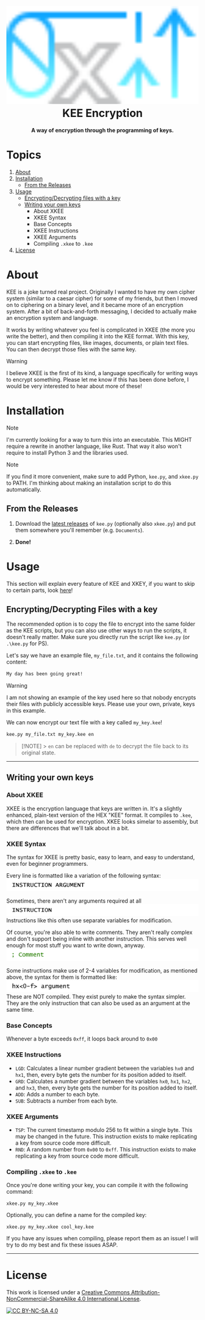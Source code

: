 <h1 align="center"><img src="graphics/kee_github.svg" height="256px"><br>KEE Encryption</h1>

<p align="center"><strong>A way of encryption through the programming of keys.</strong></p>

# Topics

1. [About](https://github.com/JaegerwaldDev/KEE/tree/main?tab=readme-ov-file#about)
2. [Installation](https://github.com/JaegerwaldDev/KEE/tree/main?tab=readme-ov-file#installation)
    - [From the Releases](https://github.com/JaegerwaldDev/KEE/tree/main?tab=readme-ov-file#from-the-releases)
3. [Usage](https://github.com/JaegerwaldDev/KEE/tree/main?tab=readme-ov-file#usage)
    - [Encrypting/Decrypting files with a key](https://github.com/JaegerwaldDev/KEE/tree/main?tab=readme-ov-file#encryptingdecrypting-files-with-a-key)
    - [Writing your own keys](https://github.com/JaegerwaldDev/KEE/tree/main?tab=readme-ov-file#writing-your-own-keys)
        - About XKEE
        - XKEE Syntax
        - Base Concepts
        - XKEE Instructions
        - XKEE Arguments
        - Compiling `.xkee` to `.kee`
4. [License](https://github.com/JaegerwaldDev/KEE/tree/main?tab=readme-ov-file#license)

# About

KEE is a joke turned real project. Originally I wanted to have my own cipher system (similar to a caesar cipher) for some of my friends, but then I moved on to ciphering on a binary level, and it became more of an encryption system. After a bit of back-and-forth messaging, I decided to actually make an encryption system and language.

It works by writing whatever you feel is complicated in XKEE (the more you write the better), and then compiling it into the KEE format. With this key, you can start encrypting files, like images, documents, or plain text files. You can then decrypt those files with the same key.

> [!WARNING]
> I believe XKEE is the first of its kind, a language specifically for writing ways to encrypt something. Please let me know if this has been done before, I would be very interested to hear about more of these!

# Installation

> [!NOTE]
> I'm currently looking for a way to turn this into an executable. This MIGHT require a rewrite in another language, like Rust. That way it also won't require to install Python 3 and the libraries used.

> [!NOTE]
> If you find it more convenient, make sure to add Python, `kee.py`, and `xkee.py` to PATH. I'm thinking about making an installation script to do this automatically.

## From the Releases

1. Download the [latest releases](https://github.com/JaegerwaldDev/KEE/releases/latest) of `kee.py` (optionally also `xkee.py`) and put them somewhere you'll remember (e.g. `Documents`).

2. **Done!**

# Usage

This section will explain every feature of KEE and XKEY, if you want to skip to certain parts, look [here](https://github.com/JaegerwaldDev/KEE/tree/main?tab=readme-ov-file#topics)!

## Encrypting/Decrypting Files with a key

The recommended option is to copy the file to encrypt into the same folder as the KEE scripts, but you can also use other ways to run the scripts, it doesn't really matter. Make sure you directly run the script like `kee.py` (or `.\kee.py` for PS).

Let's say we have an example file, `my_file.txt`, and it contains the following content:

```txt
My day has been going great!
```

> [!WARNING]
> I am not showing an example of the key used here so that nobody encrypts their files with publicly accessible keys. Please use your own, private, keys in this example.

We can now encrypt our text file with a key called `my_key.kee`!

```cmd
kee.py my_file.txt my_key.kee en
```

> [!NOTE] > `en` can be replaced with `de` to decrypt the file back to its original state.

---

## Writing your own keys

### About XKEE

XKEE is the encryption language that keys are written in. It's a slightly enhanced, plain-text version of the HEX "KEE" format. It compiles to `.kee`, which then can be used for encryption. XKEE looks simelar to assembly, but there are differences that we'll talk about in a bit.

### XKEE Syntax

The syntax for XKEE is pretty basic, easy to learn, and easy to understand, even for beginner programmers.

Every line is formatted like a variation of the following syntax:
<br><img src="graphics/xkee_instruction_argument.png">

Sometimes, there aren't any arguments required at all<br>
<img src="graphics/xkee_instruction.png">
<br>Instructions like this often use separate variables for modification.

Of course, you're also able to write comments. They aren't really complex and don't support being inline with another instruction. This serves well enough for most stuff you want to write down, anyway.<br>
<img src="graphics/xkee_comment.png">

Some instructions make use of 2-4 variables for modification, as mentioned above, the syntax for them is formatted like:
<br><img src="graphics/xkee_variable.png"><br>
These are NOT compiled. They exist purely to make the syntax simpler. They are the only instruction that can also be used as an argument at the same time.

### Base Concepts

Whenever a byte exceeds `0xff`, it loops back around to `0x00`

### XKEE Instructions

-   `LGD`: Calculates a linear number gradient between the variables `hx0` and `hx1`, then, every byte gets the number for its position added to itself.
-   `GRD`: Calculates a number gradient between the variables `hx0`, `hx1`, `hx2`, and `hx3`, then, every byte gets the number for its position added to itself.
-   `ADD`: Adds a number to each byte.
-   `SUB`: Subtracts a number from each byte.

### XKEE Arguments

-   `TSP`: The current timestamp modulo 256 to fit within a single byte. This may be changed in the future. This instruction exists to make replicating a key from source code more difficult.
-   `RND`: A random number from `0x00` to `0xff`. This instruction exists to make replicating a key from source code more difficult.

### Compiling `.xkee` to `.kee`

Once you're done writing your key, you can compile it with the following command:

```
xkee.py my_key.xkee
```

Optionally, you can define a name for the compiled key:

```
xkee.py my_key.xkee cool_key.kee
```

If you have any issues when compiling, please report them as an issue! I will try to do my best and fix these issues ASAP.

---

# License

This work is licensed under a
[Creative Commons Attribution-NonCommercial-ShareAlike 4.0 International License][cc-by-nc-sa].

[![CC BY-NC-SA 4.0][cc-by-nc-sa-image]][cc-by-nc-sa]

[cc-by-nc-sa]: http://creativecommons.org/licenses/by-nc-sa/4.0/
[cc-by-nc-sa-image]: https://licensebuttons.net/l/by-nc-sa/4.0/88x31.png
